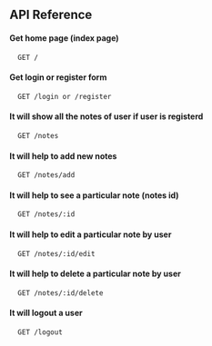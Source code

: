 
## API Reference

#### Get home page (index page)

```http
  GET /
```

#### Get login or register form

```http
  GET /login or /register
```
#### It will show all the notes of user if user is registerd

```http
  GET /notes
```

#### It will help to add new notes

```http
  GET /notes/add
```
#### It will help to see a particular note (notes id)

```http
  GET /notes/:id 
```
#### It will help to edit a particular note by user

```http
  GET /notes/:id/edit
```
#### It will help to delete a particular note by user

```http
  GET /notes/:id/delete
```
#### It will logout a user

```http
  GET /logout
```
